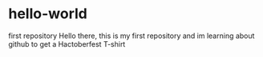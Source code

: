 # hello-world
first repository
Hello there, this is my first repository and im learning about github to get a Hactoberfest T-shirt
